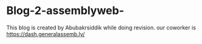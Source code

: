 # Blog-2-assemblyweb-
This blog is created by Abubakrsiddik while doing revision. 
our coworker is https://dash.generalassemb.ly/
